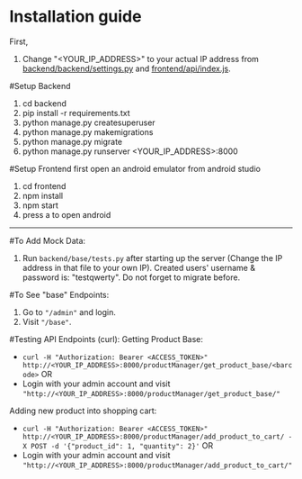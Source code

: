 # Installation guide

First,
1. Change "<YOUR_IP_ADDRESS>" to your actual IP address from [backend/backend/settings.py](backend/backend/settings.py) and [frontend/api/index.js](frontend/api/index.js).

#Setup Backend
1. cd backend
2. pip install -r requirements.txt
3. python manage.py createsuperuser
4. python manage.py makemigrations
5. python manage.py migrate
6. python manage.py runserver <YOUR_IP_ADDRESS>:8000

#Setup Frontend
first open an android emulator from android studio
1. cd frontend
2. npm install
3. npm start
4. press a to open android


-----------
#To Add Mock Data:
1. Run `backend/base/tests.py` after starting up the server (Change the IP address in that file to your own IP). Created users' username & password is: "testqwerty". Do not forget to migrate before.

#To See "base" Endpoints:
1. Go to `"/admin"` and login.
2. Visit `"/base"`.

#Testing API Endpoints (curl):
Getting Product Base:
* `curl -H "Authorization: Bearer <ACCESS_TOKEN>" http://<YOUR_IP_ADDRESS>:8000/productManager/get_product_base/<barcode>`
OR
* Login with your admin account and visit `"http://<YOUR_IP_ADDRESS>:8000/productManager/get_product_base/"`

Adding new product into shopping cart:
* `curl -H "Authorization: Bearer <ACCESS_TOKEN>" http://<YOUR_IP_ADDRESS>:8000/productManager/add_product_to_cart/ -X POST -d '{"product_id": 1, "quantity": 2}'`
OR
* Login with your admin account and visit `"http://<YOUR_IP_ADDRESS>:8000/productManager/add_product_to_cart/"`